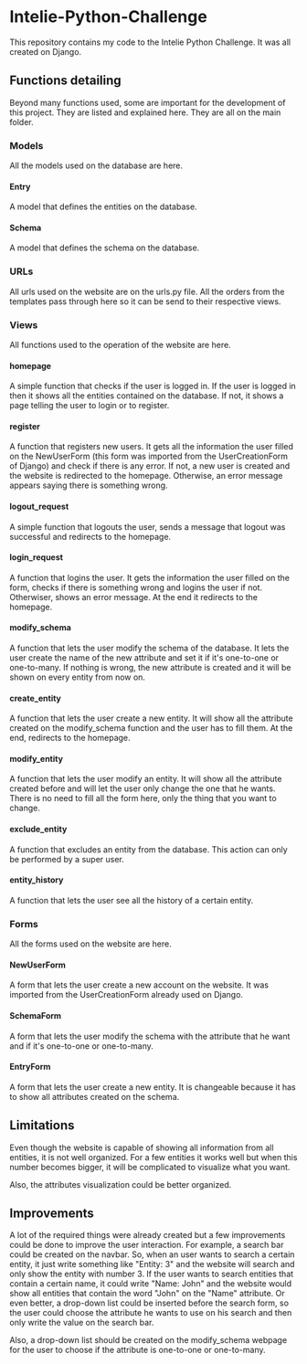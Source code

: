 # Intelie-Python-Challenge
This repository contains my code to the Intelie Python Challenge.
It was all created on Django.

## Functions detailing
Beyond many functions used, some are important for the development of this project. They are listed and explained here.
They are all on the main folder.

### Models
All the models used on the database are here.

#### Entry
A model that defines the entities on the database.

#### Schema
A model that defines the schema on the database.

### URLs
All urls used on the website are on the urls.py file.
All the orders from the templates pass through here so it can be send to their respective views.

### Views
All functions used to the operation of the website are here.

#### homepage
A simple function that checks if the user is logged in.
If the user is logged in then it shows all the entities contained on the database.
If not, it shows a page telling the user to login or to register.

#### register
A function that registers new users.
It gets all the information the user filled on the NewUserForm (this form was imported from the UserCreationForm of Django) and check if there is any error.
If not, a new user is created and the website is redirected to the homepage. Otherwise, an error message appears saying there is something wrong.

#### logout_request
A simple function that logouts the user, sends a message that logout was successful and redirects to the homepage.

#### login_request
A function that logins the user.
It gets the information the user filled on the form, checks if there is something wrong and logins the user if not.
Otherwiser, shows an error message.
At the end it redirects to the homepage.

#### modify_schema
A function that lets the user modify the schema of the database.
It lets the user create the name of the new attribute and set it if it's one-to-one or one-to-many.
If nothing is wrong, the new attribute is created and it will be shown on every entity from now on.

#### create_entity
A function that lets the user create a new entity.
It will show all the attribute created on the modify_schema function and the user has to fill them.
At the end, redirects to the homepage.

#### modify_entity
A function that lets the user modify an entity.
It will show all the attribute created before and will let the user only change the one that he wants. There is no need to fill all the form here, only the thing that you want to change.

#### exclude_entity
A function that excludes an entity from the database.
This action can only be performed by a super user.

#### entity_history
A function that lets the user see all the history of a certain entity.

### Forms
All the forms used on the website are here.

#### NewUserForm
A form that lets the user create a new account on the website.
It was imported from the UserCreationForm already used on Django.

#### SchemaForm
A form that lets the user modify the schema with the attribute that he want and if it's one-to-one or one-to-many.

#### EntryForm
A form that lets the user create a new entity.
It is changeable because it has to show all attributes created on the schema.

## Limitations
Even though the website is capable of showing all information from all entities, it is not well organized.
For a few entities it works well but when this number becomes bigger, it will be complicated to visualize what you want.

Also, the attributes visualization could be better organized.

## Improvements
A lot of the required things were already created but a few improvements could be done to improve the user interaction.
For example, a search bar could be created on the navbar. So, when an user wants to search a certain entity, it just write something like "Entity: 3" and the website will search and only show the entity with number 3.
If the user wants to search entities that contain a certain name, it could write "Name: John" and the website would show all entities that contain the word "John" on the "Name" attribute.
Or even better, a drop-down list could be inserted before the search form, so the user could choose the attribute he wants to use on his search and then only write the value on the search bar.

Also, a drop-down list should be created on the modify_schema webpage for the user to choose if the attribute is one-to-one or one-to-many.
